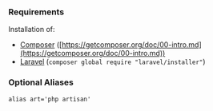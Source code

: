 ### Requirements

Installation of:

- [Composer](https://getcomposer.org/) ([https://getcomposer.org/doc/00-intro.md](https://getcomposer.org/doc/00-intro.md))
- [Laravel](https://laravel.com/) (`composer global require "laravel/installer"`)


### Optional Aliases

```
alias art='php artisan'
```